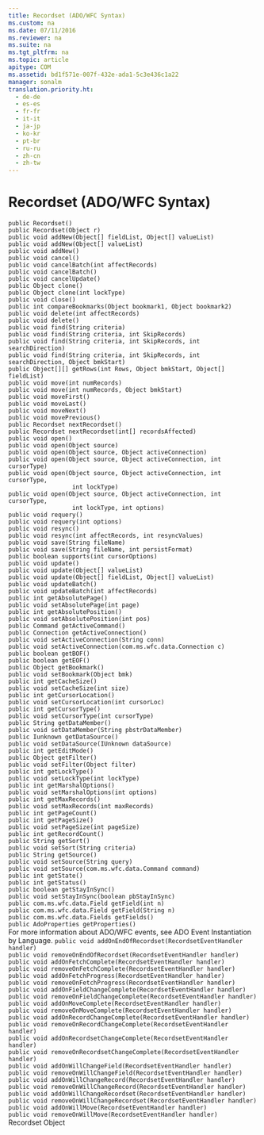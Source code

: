 ```yaml
---
title: Recordset (ADO/WFC Syntax)
ms.custom: na
ms.date: 07/11/2016
ms.reviewer: na
ms.suite: na
ms.tgt_pltfrm: na
ms.topic: article
apitype: COM
ms.assetid: bd1f571e-007f-432e-ada1-5c3e436c1a22
manager: sonalm
translation.priority.ht: 
  - de-de
  - es-es
  - fr-fr
  - it-it
  - ja-jp
  - ko-kr
  - pt-br
  - ru-ru
  - zh-cn
  - zh-tw
---
```

# Recordset (ADO/WFC Syntax)
<?xml version="1.0" encoding="utf-8"?>
<developerReferenceWithoutSyntaxDocument xmlns="http://ddue.schemas.microsoft.com/authoring/2003/5" xmlns:xlink="http://www.w3.org/1999/xlink" xmlns:xsi="http://www.w3.org/2001/XMLSchema-instance" xsi:schemaLocation="http://ddue.schemas.microsoft.com/authoring/2003/5 http://dduestorage.blob.core.windows.net/ddueschema/developer.xsd">
  <introduction />
  <section>
    <title>package com.ms.wfc.data</title>
    <content />
    <sections>
      <section>
        <title>Constructors</title>
        <content>
          <code>public Recordset()
public Recordset(Object r)</code>
        </content>
      </section>
      <section>
        <title>Methods</title>
        <content>
          <code>public void addNew(Object[] fieldList, Object[] valueList)
public void addNew(Object[] valueList)
public void addNew()
public void cancel()
public void cancelBatch(int affectRecords)
public void cancelBatch()
public void cancelUpdate()
public Object clone()
public Object clone(int lockType)
public void close() 
public int compareBookmarks(Object bookmark1, Object bookmark2)
public void delete(int affectRecords)
public void delete()
public void find(String criteria)
public void find(String criteria, int SkipRecords)
public void find(String criteria, int SkipRecords, int searchDirection)
public void find(String criteria, int SkipRecords, int searchDirection, Object bmkStart)
public Object[][] getRows(int Rows, Object bmkStart, Object[] fieldList)
public void move(int numRecords)
public void move(int numRecords, Object bmkStart)
public void moveFirst()
public void moveLast()
public void moveNext()
public void movePrevious()
public Recordset nextRecordset()
public Recordset nextRecordset(int[] recordsAffected)
public void open()
public void open(Object source)
public void open(Object source, Object activeConnection)
public void open(Object source, Object activeConnection, int cursorType)
public void open(Object source, Object activeConnection, int cursorType, 
                  int lockType)
public void open(Object source, Object activeConnection, int cursorType, 
                  int lockType, int options)
public void requery()
public void requery(int options)
public void resync()
public void resync(int affectRecords, int resyncValues)
public void save(String fileName)
public void save(String fileName, int persistFormat)
public boolean supports(int cursorOptions)
public void update()
public void update(Object[] valueList)
public void update(Object[] fieldList, Object[] valueList)
public void updateBatch()
public void updateBatch(int affectRecords)</code>
        </content>
      </section>
      <section>
        <title>Properties</title>
        <content>
          <code>public int getAbsolutePage()
public void setAbsolutePage(int page)
public int getAbsolutePosition()
public void setAbsolutePosition(int pos)
public Command getActiveCommand()
public Connection getActiveConnection()
public void setActiveConnection(String conn)
public void setActiveConnection(com.ms.wfc.data.Connection c)
public boolean getBOF()
public boolean getEOF()
public Object getBookmark()
public void setBookmark(Object bmk)
public int getCacheSize()
public void setCacheSize(int size)
public int getCursorLocation()
public void setCursorLocation(int cursorLoc)
public int getCursorType()
public void setCursorType(int cursorType)
public String getDataMember()
public void setDataMember(String pbstrDataMember)
public Iunknown getDataSource()
public void setDataSource(IUnknown dataSource)
public int getEditMode()
public Object getFilter()
public void setFilter(Object filter)
public int getLockType()
public void setLockType(int lockType)
public int getMarshalOptions()
public void setMarshalOptions(int options)
public int getMaxRecords()
public void setMaxRecords(int maxRecords)
public int getPageCount()
public int getPageSize()
public void setPageSize(int pageSize)
public int getRecordCount()
public String getSort()
public void setSort(String criteria)
public String getSource()
public void setSource(String query)
public void setSource(com.ms.wfc.data.Command command)
public int getState()
public int getStatus()
public boolean getStayInSync()
public void setStayInSync(boolean pbStayInSync)
public com.ms.wfc.data.Field getField(int n)
public com.ms.wfc.data.Field getField(String n)
public com.ms.wfc.data.Fields getFields()
public AdoProperties getProperties()</code>
        </content>
      </section>
      <section>
        <title>Events</title>
        <content>
          <para>For more information about ADO/WFC events, see <legacyLink xlink:href="eded7e8c-a25f-46a6-bc2b-32d89a54d1bc">ADO Event Instantiation by Language</legacyLink>.</para>
          <code>public void addOnEndOfRecordset(RecordsetEventHandler handler)
public void removeOnEndOfRecordset(RecordsetEventHandler handler)
public void addOnFetchComplete(RecordsetEventHandler handler)
public void removeOnFetchComplete(RecordsetEventHandler handler)
public void addOnFetchProgress(RecordsetEventHandler handler)
public void removeOnFetchProgress(RecordsetEventHandler handler)
public void addOnFieldChangeComplete(RecordsetEventHandler handler)
public void removeOnFieldChangeComplete(RecordsetEventHandler handler)
public void addOnMoveComplete(RecordsetEventHandler handler)
public void removeOnMoveComplete(RecordsetEventHandler handler)
public void addOnRecordChangeComplete(RecordsetEventHandler handler)
public void removeOnRecordChangeComplete(RecordsetEventHandler handler)
public void addOnRecordsetChangeComplete(RecordsetEventHandler handler)
public void removeOnRecordsetChangeComplete(RecordsetEventHandler handler)
public void addOnWillChangeField(RecordsetEventHandler handler)
public void removeOnWillChangeField(RecordsetEventHandler handler)
public void addOnWillChangeRecord(RecordsetEventHandler handler)
public void removeOnWillChangeRecord(RecordsetEventHandler handler)
public void addOnWillChangeRecordset(RecordsetEventHandler handler)
public void removeOnWillChangeRecordset(RecordsetEventHandler handler)
public void addOnWillMove(RecordsetEventHandler handler)
public void removeOnWillMove(RecordsetEventHandler handler)</code>
        </content>
      </section>
    </sections>
  </section>
  <relatedTopics>
<link xlink:href="ede1415f-c3df-4cc5-a05b-2576b2b84b60">Recordset Object</link>
</relatedTopics>
</developerReferenceWithoutSyntaxDocument>